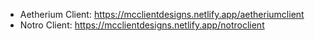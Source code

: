 - Aetherium Client: https://mcclientdesigns.netlify.app/aetheriumclient
- Notro Client: https://mcclientdesigns.netlify.app/notroclient
